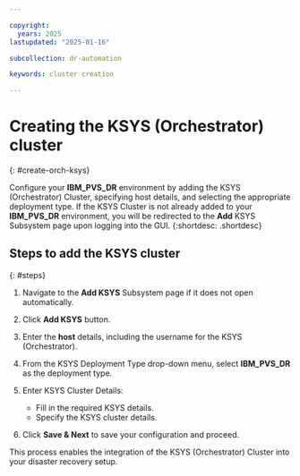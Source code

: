 ```yaml
---

copyright:
  years: 2025
lastupdated: "2025-01-16"

subcollection: dr-automation

keywords: cluster creation

---
```

# Creating the KSYS (Orchestrator) cluster
{: #create-orch-ksys}

Configure your **IBM_PVS_DR** environment by adding the KSYS (Orchestrator) Cluster, specifying host details, and selecting the appropriate deployment type. If the KSYS Cluster is not already added to your **IBM_PVS_DR** environment, you will be redirected to the **Add** KSYS Subsystem page upon logging into the GUI.
{:shortdesc: .shortdesc}

## Steps to add the KSYS cluster
{: #steps}

1. Navigate to the **Add KSYS** Subsystem page if it does not open automatically.

2. Click **Add KSYS** button.

3. Enter the **host** details, including the username for the KSYS (Orchestrator).

4. From the KSYS Deployment Type drop-down menu, select **IBM_PVS_DR** as the deployment type.

5. Enter KSYS Cluster Details:  
   - Fill in the required KSYS details.  
   - Specify the KSYS cluster details.

6. Click **Save & Next** to save your configuration and proceed.

This process enables the integration of the KSYS (Orchestrator) Cluster into your disaster recovery setup.
